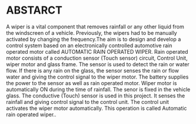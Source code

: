 # ABSTARCT
A wiper is a vital component that removes rainfall or any other liquid from the windscreen of a vehicle. Previously, the wipers had to be manually activated by changing the frequency.The aim is to design and develop a control system based on an electronically controlled automotive rain operated motor called AUTOMATIC RAIN OPERATED WIPER. Rain operated motor consists of a conduction sensor (Touch sensor) circuit, Control Unit, wiper motor and glass frame. The sensor is used to detect the rain or water flow. If there is any rain on the glass, the sensor senses the rain or flow water and giving the control signal to the wiper motor. The battery supplies the power to the sensor as well as rain operated motor. Wiper motor is automatically ON during the time of rainfall. The senor is fixed in the vehicle glass. The conductive (Touch) sensor is used in this project. It senses the rainfall and giving control signal to the control unit. The control unit activates the wiper motor automatically. This operation is called Automatic rain operated wiper..
